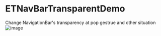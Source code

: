 # ETNavBarTransparentDemo
Change NavigationBar's transparency at pop gestrue and other situation
![image](http://upload-images.jianshu.io/upload_images/191734-d7f10b15fc2edd39.gif?imageMogr2/auto-orient/strip)
